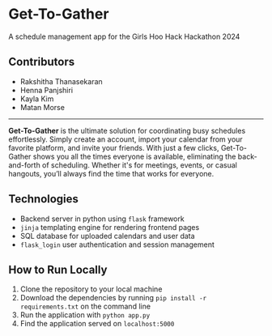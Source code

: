 # Get-To-Gather 
A schedule management app for the Girls Hoo Hack Hackathon 2024

## Contributors
* Rakshitha Thanasekaran
* Henna Panjshiri
* Kayla Kim
* Matan Morse

<hr>
<b>Get-To-Gather</b> is the ultimate solution for coordinating busy schedules effortlessly. Simply create an account, import your calendar from your favorite platform, and invite your friends. With just a few clicks, Get-To-Gather shows you all the times everyone is available, eliminating the back-and-forth of scheduling. Whether it's for meetings, events, or casual hangouts, you’ll always find the time that works for everyone.

## Technologies
* Backend server in python using `flask` framework
* `jinja` templating engine for rendering frontend pages
* SQL database for uploaded calendars and user data
* `flask_login` user authentication and session management

## How to Run Locally
1. Clone the repository to your local machine
2. Download the dependencies by running `pip install -r requirements.txt` on the command line
3. Run the application with `python app.py`
4. Find the application served on `localhost:5000`